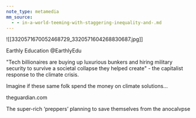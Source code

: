 ```yaml
---
note_type: metamedia
mm_source:
  - - in-a-world-teeming-with-staggering-inequality-and-.md
---
```


![[3320571670052468729_3320571604268830687.jpg]]

Earthly Education
@EarthlyEdu

"Tech billionaires are buying up
luxurious bunkers and hiring military
security to survive a societal collapse
they helped create" - the capitalist
response to the climate crisis.

Imagine if these same folk spend the
money on climate solutions...

theguardian.com

The super-rich ‘preppers’ planning to save
themselves from the anocalvpse


